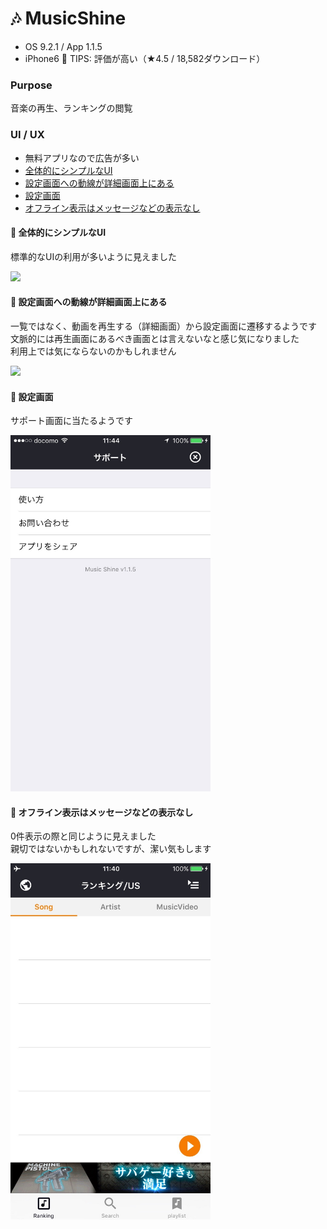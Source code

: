# :notes: MusicShine

* OS 9.2.1 / App 1.1.5
* iPhone6
:tada: TIPS: 評価が高い（★4.5 / 18,582ダウンロード）

### Purpose
音楽の再生、ランキングの閲覧

### UI / UX  
* 無料アプリなので広告が多い
* [全体的にシンプルなUI](#musics_simple)
* [設定画面への動線が詳細画面上にある](#mushics_settingFlow)
* [設定画面](#mushics_setting)
* [オフライン表示はメッセージなどの表示なし](#mushics_offline)

#### :triangular_flag_on_post: <a name="musics_simple">全体的にシンプルなUI</a>
標準的なUIの利用が多いように見えました

<img src="https://github.com/mafmoff/100Apps/blob/master/Resources/Images/musics_simple.gif" width="320px">

#### :triangular_flag_on_post: <a name="mushics_settingFlow">設定画面への動線が詳細画面上にある</a>
一覧ではなく、動画を再生する（詳細画面）から設定画面に遷移するようです   
文脈的には再生画面にあるべき画面とは言えないなと感じ気になりました   
利用上では気にならないのかもしれません

<img src="https://github.com/mafmoff/100Apps/blob/master/Resources/Images/mushics_settingFlow.gif" width="320px">

#### :triangular_flag_on_post: <a name="mushics_setting">設定画面</a>
サポート画面に当たるようです

<img src="https://github.com/mafmoff/100Apps/blob/master/Resources/Images/mushics_setting.jpg" width="320px">


#### :triangular_flag_on_post: <a name="mushics_offline">オフライン表示はメッセージなどの表示なし</a>
0件表示の際と同じように見えました   
親切ではないかもしれないですが、潔い気もします

<img src="https://github.com/mafmoff/100Apps/blob/master/Resources/Images/mushics_offline.jpg" width="320px">
